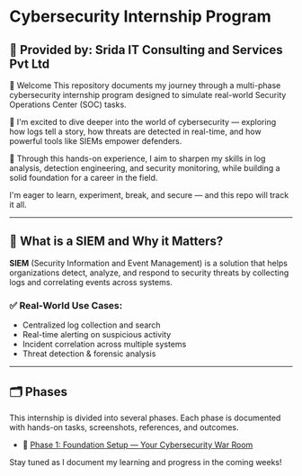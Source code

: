 # Cybersecurity Internship Program
## 🏢 Provided by: Srida IT Consulting and Services Pvt Ltd

📌 Welcome
This repository documents my journey through a multi-phase cybersecurity internship program designed to simulate real-world Security Operations Center (SOC) tasks.

🚀 I'm excited to dive deeper into the world of cybersecurity — exploring how logs tell a story, how threats are detected in real-time, and how powerful tools like SIEMs empower defenders.

🔐 Through this hands-on experience, I aim to sharpen my skills in log analysis, detection engineering, and security monitoring, while building a solid foundation for a career in the field.

I'm eager to learn, experiment, break, and secure — and this repo will track it all.

---

## 🧠 What is a SIEM and Why it Matters?

**SIEM** (Security Information and Event Management) is a solution that helps organizations detect, analyze, and respond to security threats by collecting logs and correlating events across systems.

### ✅ Real-World Use Cases:
- Centralized log collection and search
- Real-time alerting on suspicious activity
- Incident correlation across multiple systems
- Threat detection & forensic analysis

---

## 🗂️ Phases

This internship is divided into several phases. Each phase is documented with hands-on tasks, screenshots, references, and outcomes.

- 🔹 [Phase 1: Foundation Setup — Your Cybersecurity War Room](./Phase_1_:_Foundation_Setup_Your_Cybersecurity_War_Room.md)

Stay tuned as I document my learning and progress in the coming weeks!
